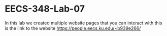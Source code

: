 # EECS-348-Lab-07
In this lab we created multiple website pages that you can interact with
this is the link to the website
https://people.eecs.ku.edu/~b939e266/
